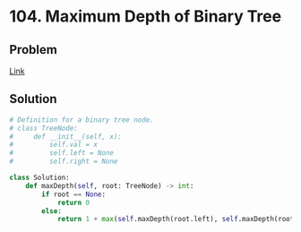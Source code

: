 # 104. Maximum Depth of Binary Tree
## Problem
[Link](https://leetcode.com/problems/maximum-depth-of-binary-tree/)
## Solution
```python
# Definition for a binary tree node.
# class TreeNode:
#     def __init__(self, x):
#         self.val = x
#         self.left = None
#         self.right = None

class Solution:
    def maxDepth(self, root: TreeNode) -> int:
        if root == None:
            return 0
        else:
            return 1 + max(self.maxDepth(root.left), self.maxDepth(root.right))
```
